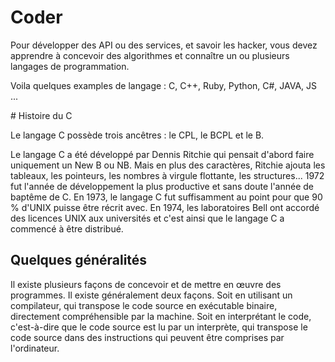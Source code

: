 # Coder

Pour développer des API ou des services, et savoir les hacker, vous devez apprendre à concevoir des algorithmes et connaître un ou plusieurs langages de programmation.

Voila quelques examples de langage : C, C++, Ruby, Python, C#, JAVA, JS ...

# Histoire du C

Le langage C possède trois ancêtres : le CPL, le BCPL et le B.

Le langage C a été développé par Dennis Ritchie qui pensait d'abord faire uniquement un New B ou NB. Mais en plus des caractères, Ritchie ajouta les tableaux, les pointeurs, les nombres à virgule flottante, les structures... 1972 fut l'année de développement la plus productive et sans doute l'année de baptême de C. En 1973, le langage C fut suffisamment au point pour que 90 % d'UNIX puisse être récrit avec. En 1974, les laboratoires Bell ont accordé des licences UNIX aux universités et c'est ainsi que le langage C a commencé à être distribué. 



## Quelques généralités

Il existe plusieurs façons de concevoir et de mettre en œuvre des programmes. Il existe généralement deux façons. Soit en utilisant un compilateur, qui transpose le code source en exécutable binaire, directement compréhensible par la machine. Soit en interprétant le code, c'est-à-dire que le code source est lu par un interprète, qui transpose le code source dans des instructions qui peuvent être comprises par l'ordinateur.
